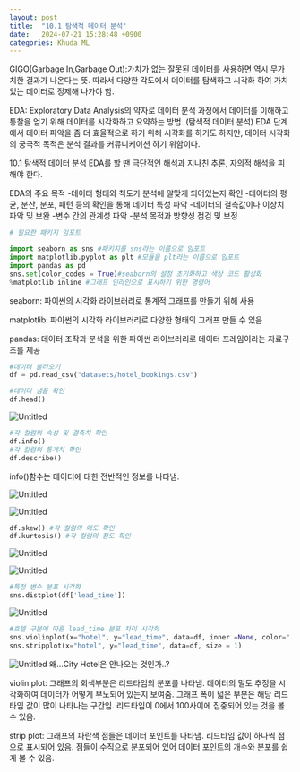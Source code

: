 ```yaml
---
layout: post
title:  "10.1 탐색적 데이터 분석"
date:   2024-07-21 15:28:48 +0900
categories: Khuda ML
---
```

GIGO(Garbage In,Garbage Out):가치가 없는 잘못된 데이터를 사용하면 역시 무가치한 결과가 나온다는 뜻.  따라서 다양한 각도에서 데이터를 탐색하고 시각화 하여 가치 있는 데이터로 정제해 나가야 함.

EDA: Exploratory Data Analysis의 약자로 데이터 분석 과정에서 데이터를 이해하고 통찰을 얻기 위해 데이터를 시각화하고 요약하는 방법. (탐색적 데이터 분석)
EDA 단계에서 데이터 파악을 좀 더 효율적으로 하기 위해 시각화를 하기도 하지만, 데이터 시각화의 궁극적 목적은 분석 결과를 커뮤니케이션 하기 위함이다.

10.1 탐색적 데이터 분석
EDA를 할 땐 극단적인 해석과 지나친 추론, 자의적 해석을 피해야 한다.

EDA의 주요 목적
-데이터 형태와 척도가 분석에 알맞게 되어있는지 확인
-데이터의 평균, 분산, 분포, 패턴 등의 확인을 통해 데이터 특성 파악
-데이터의 결측값이나 이상치 파악 및 보완
-변수 간의 관계성 파악
-분석 목적과 방향성 점검 및 보정

```python
# 필요한 패키지 임포트

import seaborn as sns #패키지를 sns라는 이름으로 임포트
import matplotlib.pyplot as plt #모듈을 plt라는 이름으로 임포트
import pandas as pd
sns.set(color_codes = True)#seaborn의 설정 초기화하고 색상 코드 활성화
%matplotlib inline #그래프 인라인으로 표시하기 위한 명령어
```

seaborn: 파이썬의 시각화 라이브러리로 통계적 그래프를 만들기 위해 사용

matplotlib: 파이썬의 시각화 라이브러리로 다양한 형태의 그래프 만들 수 있음

pandas: 데이터 조작과 분석을 위한 파이썬 라이브러리로 데이터 프레임이라는 자료구조를 제공

```python
#데이터 불러오기
df = pd.read_csv("datasets/hotel_bookings.csv")

#데이터 샘플 확인
df.head()

```

![Untitled](/assets/HW1/Untitled1.png)

```python
#각 컬럼의 속성 및 결측치 확인
df.info()
#각 칼럼의 통계치 확인
df.describe()
```

info()함수는 데이터에 대한 전반적인 정보를 나타냄.

![Untitled](/assets/HW1/Untitled2.png)

![Untitled](/assets/HW1/Untitled3.png)

```python
df.skew() #각 컬럼의 왜도 확인
df.kurtosis() #각 컬럼의 첨도 확인
```

![Untitled](/assets/HW1/Untitled4.png)

![Untitled](/assets/HW1/Untitled5.png)

```python
#특정 변수 분포 시각화
sns.distplot(df['lead_time'])
```

![Untitled](/assets/HW1/Untitled6.png)
```python
#호텔 구분에 따른 lead_time 분포 차이 시각화
sns.violinplot(x="hotel", y="lead_time", data=df, inner =None, color=".8")
sns.stripplot(x="hotel", y="lead_time", data=df, size = 1)
```

![Untitled](/assets/HW1/Untitled7.png)
왜…City Hotel은 안나오는 것인가..?

violin plot: 그래프의 회색부분은 리드타임의 분포를 나타냄. 데이터의 밀도 추정을 시각화하여 데이터가 어떻게 부노되어 있는지 보여줌. 그래프 폭이 넓은 부분은 해당 리드 타임 값이 많이 나타나는 구간임. 리드타임이 0에서 100사이에 집중되어 있는 것을 볼 수 있음. 

strip plot: 그래프의 파란색 점들은 데이터 포인트를 나타냄. 리드타임 값이 하나씩 점으로 표시되어 있음. 점들이 수직으로 분포되어 있어 데이터 포인트의 개수와 분포를 쉽게 볼 수 있음.
